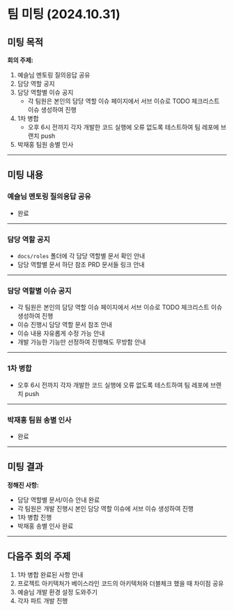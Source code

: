 # 팀 미팅 (2024.10.31)

## 미팅 목적

**회의 주제:**
1. 예슬님 멘토링 질의응답 공유
2. 담당 역할 공지
3. 담당 역할별 이슈 공지
   - 각 팀원은 본인의 담당 역할 이슈 페이지에서 서브 이슈로 TODO 체크리스트 이슈 생성하여 진행
4. 1차 병합
   - 오후 6시 전까지 각자 개발한 코드 실행에 오류 없도록 테스트하여 팀 레포에 브랜치 push
5. 박재홍 팀원 송별 인사

---

## 미팅 내용

### 예슬님 멘토링 질의응답 공유

- 완료

---

### 담당 역할 공지

- `docs/roles` 폴더에 각 담당 역할별 문서 확인 안내
- 담당 역할별 문서 하단 참조 PRD 문서들 링크 안내

---

### 담당 역할별 이슈 공지

- 각 팀원은 본인의 담당 역할 이슈 페이지에서 서브 이슈로 TODO 체크리스트 이슈 생성하여 진행
- 이슈 진행시 담당 역할 문서 참조 안내
- 이슈 내용 자유롭게 수정 가능 안내
- 개발 가능한 기능만 선정하여 진행해도 무방함 안내

---

### 1차 병합

- 오후 6시 전까지 각자 개발한 코드 실행에 오류 없도록 테스트하여 팀 레포에 브랜치 push

---

### 박재홍 팀원 송별 인사

- 완료

---

## 미팅 결과

**정해진 사항:**

- 담당 역할별 문서/이슈 안내 완료
- 각 팀원은 개발 진행시 본인 담당 역할 이슈에 서브 이슈 생성하여 진행
- 1차 병합 진행
- 박재홍 송별 인사 완료

---

## 다음주 회의 주제

1. 1차 병합 완료된 사항 안내
2. 프로젝트 아키텍처가 베이스라인 코드의 아키텍처와 더블체크 했을 때 차이점 공유
3. 예슬님 개발 환경 설정 도와주기
4. 각자 파트 개발 진행
